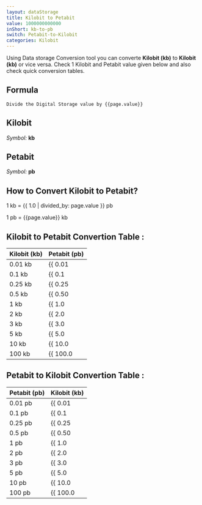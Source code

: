 ```yaml
---
layout: dataStorage
title: Kilobit to Petabit
value: 1000000000000
inShort: kb-to-pb
switch: Petabit-to-Kilobit
categories: Kilobit
---
```


Using Data storage Conversion tool you can converte **Kilobit (kb)** to **Kilobit (kb)** or vice versa. Check 1 Kilobit and Petabit value given below and also check quick conversion tables.

## Formula
`Divide the Digital Storage value by {{page.value}}`

## Kilobit
*Symbol:* **kb**

## Petabit
*Symbol:* **pb**

## How to Convert Kilobit to Petabit?

1 kb = {{ 1.0 | divided_by: page.value }} pb

1 pb = {{page.value}} kb


## Kilobit to Petabit Convertion Table :

| Kilobit (kb) | Petabit (pb) |
| ---- | ---- |
| 0.01 kb | {{ 0.01 | divided_by: page.value }} pb |
| 0.1 kb | {{ 0.1 | divided_by: page.value }} pb |
| 0.25 kb | {{ 0.25 | divided_by: page.value }} pb |
| 0.5 kb | {{ 0.50 | divided_by: page.value }} pb |
| 1 kb | {{ 1.0 | divided_by: page.value }} pb |
| 2 kb | {{ 2.0 | divided_by: page.value }} pb |
| 3 kb | {{ 3.0 | divided_by: page.value }} pb |
| 5 kb | {{ 5.0 | divided_by: page.value }} pb |
| 10 kb | {{ 10.0 | divided_by: page.value }} pb |
| 100 kb | {{ 100.0 | divided_by: page.value }} pb |

## Petabit to Kilobit Convertion Table :

| Petabit (pb) | Kilobit (kb) |
| ---- | ---- |
| 0.01 pb | {{ 0.01 | times: page.value }} kb |
| 0.1 pb | {{ 0.1 | times: page.value }} kb |
| 0.25 pb | {{ 0.25 | times: page.value }} kb |
| 0.5 pb | {{ 0.50 | times: page.value }} kb |
| 1 pb | {{ 1.0 | times: page.value }} kb |
| 2 pb | {{ 2.0 | times: page.value }} kb |
| 3 pb | {{ 3.0 | times: page.value }} kb |
| 5 pb | {{ 5.0 | times: page.value }} kb |
| 10 pb | {{ 10.0 | times: page.value }} kb |
| 100 pb | {{ 100.0 | times: page.value }} kb |


<script>
document.getElementById('selectInput')[2].selected = true
document.getElementById('selectOutput')[18].selected = true
</script>
